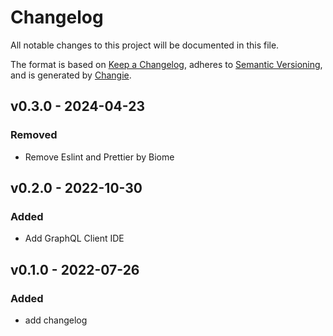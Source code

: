 # Changelog

All notable changes to this project will be documented in this file.

The format is based on [Keep a Changelog](https://keepachangelog.com/en/1.0.0/),
adheres to [Semantic Versioning](https://semver.org/spec/v2.0.0.html),
and is generated by [Changie](https://github.com/miniscruff/changie).

## v0.3.0 - 2024-04-23

### Removed

- Remove Eslint and Prettier by Biome

## v0.2.0 - 2022-10-30

### Added

- Add GraphQL Client IDE

## v0.1.0 - 2022-07-26

### Added

- add changelog

